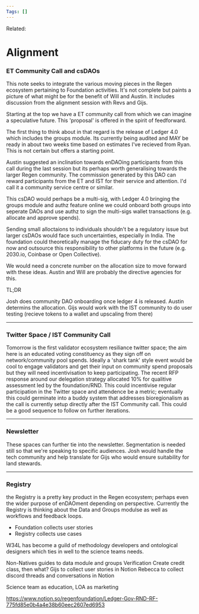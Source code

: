 ```yaml
---
Tags: []
---
```

Related: 
# Alignment
### ET Community Call and csDAOs
This note seeks to integrate the various moving pieces in the Regen ecosystem pertaining to Foundation activities. It's not complete but paints a picture of what might be for the benefit of Will and Austin. It includes discussion from the alignment session with Revs and Gijs.

Starting at the top we have a ET community call from which we can imagine a speculative future. This 'proposal' is offered in the spirit of feedforward. 

The first thing to think about in that regard is the release of Ledger 4.0 which includes the groups module. Its currently being audited and MAY be ready in about two weeks time based on estimates I've recieved from Ryan. This is not certain but offers a starting point.

Austin suggested an inclination towards enDAOing participants from this call during the last session but its perhaps worth generalising towards the larger Regen community. The commission generated by this DAO can reward participants from the ET and IST for their service and attention. I'd call it a community service centre or similar. 

This csDAO would perhaps be a multi-sig, with Ledger 4.0 bringing the groups module and authz feature online we could onboard both groups into seperate DAOs and use authz to sign the multi-sigs wallet transactions (e.g. allocate and approve spends).

Sending small alloctaions to individuals shouldn't be a regulatory issue but larger csDAOs would face such uncertainties, especially in India. The foundation could theoretically manage the fiducary duty for the csDAO for now and outsource this responsibility to other platforms in the future (e.g. 2030.io, Coinbase or Open Collective).

We would need a concrete number on the allocation size to move forward with these ideas. Austin and Will are probably the directive agencies for this. 

TL;DR

Josh does community DAO onboarding once ledger 4 is released.
Austin determins the allocation.
Gijs would work with the IST community to do user testing (recieve tokens to a wallet and upscaling from there)

---

### Twitter Space / IST Community Call

Tomorrow is the first validator ecosystem resiliance twitter space; the aim here is an educated voting constituency as they sign off on network/community pool spends. Ideally a 'shark tank' style event would be cool to engage validators and get their input on community spend proposals but they will need incentivisation to keep participating. The recent RFP response around our delegation strategy allocated 10% for qualitive assessment led by the foundation/RND. This could incentivise regular participation in the Twitter space and attendence be a metric; eventually this could germinate into a buddy system that addresses bioregionalism as the call is currently setup directly after the IST Community call. This could be a good sequence to follow on further iterations.


---

### Newsletter

These spaces can further tie into the newsletter. Segmentation is needed still so that we're speaking to specific audiences. Josh would handle the tech community and help translate for Gijs who would ensure suitability for land stewards. 

---

### Registry
the Registry is a pretty key product in the Regen ecosystem; perhaps even the wider purpose of enDAOment depending on perspective. Currently the Registry is thinking about the Data and Groups modulse as well as workflows and feedback loops. 
- Foundation collects user stories
- Registry collects use cases



W34L has become a guild of methodology developers and ontological designers which ties in well to the science teams needs. 


Non-Natives guides to data module and groups
Verification
Create credit class, then what?
Gijs to collect user stories in Notion
Rebecca to collect discord threads and conversations in Notion

Science team as education, LOA as marketing

https://www.notion.so/regenfoundation/Ledger-Gov-RND-RF-775fd85e0b4a4e38b60eec2607ed6953
